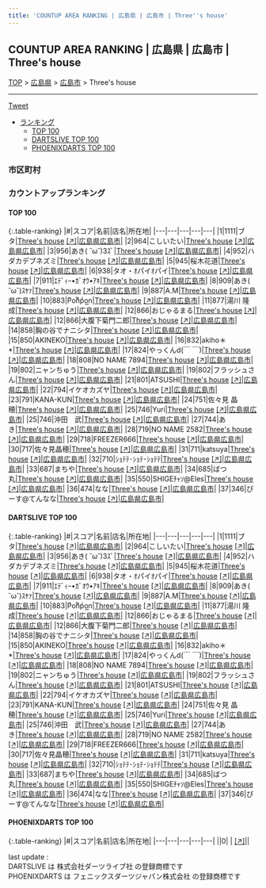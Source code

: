 ```yaml
---
title: 'COUNTUP AREA RANKING | 広島県 | 広島市 | Three''s house'
---
```

## COUNTUP AREA RANKING | 広島県 | 広島市 | Three's house

[TOP](/darts/rank/) > [広島県](/darts/rank/広島県/) > [広島市](/darts/rank/広島県/広島市/) > Three's house

___

<a href="https://twitter.com/share?ref_src=twsrc%5Etfw" data-text="COUNTUP AREA RANKING | 広島県広島市Three's house" class="twitter-share-button" data-hashtags="DARTSLIVE,PHOENIXDARTS,darts,ダーツ" data-show-count="false">Tweet</a>

* [ランキング](#カウントアップランキング)
    * [TOP 100](#top-100)
    * [DARTSLIVE TOP 100](#dartslive-top-100)
    * [PHOENIXDARTS TOP 100](#phoenixdarts-top-100)

### 市区町村

<ul>

</ul>

### カウントアップランキング

#### TOP 100



{:.table-ranking}
|#|スコア|名前|店名|所在地|
|---|---|---|---|---|
|1|1111|<span class="rank-name-dl">ブタ</span>|<a href="/darts/rank/shops/b6d19e6ec80aa0cb790ab824ce8730e5.html">Three's house</a> <a href="https://search.dartslive.com/jp/shop/b6d19e6ec80aa0cb790ab824ce8730e5">[↗]</a>|<a href="/darts/rank/広島県/広島市">広島県広島市</a>|
|2|964|<span class="rank-name-dl">こしいたい</span>|<a href="/darts/rank/shops/b6d19e6ec80aa0cb790ab824ce8730e5.html">Three's house</a> <a href="https://search.dartslive.com/jp/shop/b6d19e6ec80aa0cb790ab824ce8730e5">[↗]</a>|<a href="/darts/rank/広島県/広島市">広島県広島市</a>|
|3|956|<span class="rank-name-dl">あき( ˘ω˘)3ｽﾞ</span>|<a href="/darts/rank/shops/b6d19e6ec80aa0cb790ab824ce8730e5.html">Three's house</a> <a href="https://search.dartslive.com/jp/shop/b6d19e6ec80aa0cb790ab824ce8730e5">[↗]</a>|<a href="/darts/rank/広島県/広島市">広島県広島市</a>|
|4|952|<span class="rank-name-dl">ハダカデブネズミ</span>|<a href="/darts/rank/shops/b6d19e6ec80aa0cb790ab824ce8730e5.html">Three's house</a> <a href="https://search.dartslive.com/jp/shop/b6d19e6ec80aa0cb790ab824ce8730e5">[↗]</a>|<a href="/darts/rank/広島県/広島市">広島県広島市</a>|
|5|945|<span class="rank-name-dl">桜木花道</span>|<a href="/darts/rank/shops/b6d19e6ec80aa0cb790ab824ce8730e5.html">Three's house</a> <a href="https://search.dartslive.com/jp/shop/b6d19e6ec80aa0cb790ab824ce8730e5">[↗]</a>|<a href="/darts/rank/広島県/広島市">広島県広島市</a>|
|6|938|<span class="rank-name-dl">タオ・ｵパイｵパイ</span>|<a href="/darts/rank/shops/b6d19e6ec80aa0cb790ab824ce8730e5.html">Three's house</a> <a href="https://search.dartslive.com/jp/shop/b6d19e6ec80aa0cb790ab824ce8730e5">[↗]</a>|<a href="/darts/rank/広島県/広島市">広島県広島市</a>|
|7|911|<span class="rank-name-dl">ｴﾃﾞｨｰ•ｶﾞｵｳ•ｱｷ</span>|<a href="/darts/rank/shops/b6d19e6ec80aa0cb790ab824ce8730e5.html">Three's house</a> <a href="https://search.dartslive.com/jp/shop/b6d19e6ec80aa0cb790ab824ce8730e5">[↗]</a>|<a href="/darts/rank/広島県/広島市">広島県広島市</a>|
|8|909|<span class="rank-name-dl">あき( ˘ω˘)ｽﾔｧ</span>|<a href="/darts/rank/shops/b6d19e6ec80aa0cb790ab824ce8730e5.html">Three's house</a> <a href="https://search.dartslive.com/jp/shop/b6d19e6ec80aa0cb790ab824ce8730e5">[↗]</a>|<a href="/darts/rank/広島県/広島市">広島県広島市</a>|
|9|887|<span class="rank-name-dl">A.M</span>|<a href="/darts/rank/shops/b6d19e6ec80aa0cb790ab824ce8730e5.html">Three's house</a> <a href="https://search.dartslive.com/jp/shop/b6d19e6ec80aa0cb790ab824ce8730e5">[↗]</a>|<a href="/darts/rank/広島県/広島市">広島県広島市</a>|
|10|883|<span class="rank-name-dl">Pͥoͭnͣpͥo͖n</span>|<a href="/darts/rank/shops/b6d19e6ec80aa0cb790ab824ce8730e5.html">Three's house</a> <a href="https://search.dartslive.com/jp/shop/b6d19e6ec80aa0cb790ab824ce8730e5">[↗]</a>|<a href="/darts/rank/広島県/広島市">広島県広島市</a>|
|11|877|<span class="rank-name-dl">湯川 隆成</span>|<a href="/darts/rank/shops/b6d19e6ec80aa0cb790ab824ce8730e5.html">Three's house</a> <a href="https://search.dartslive.com/jp/shop/b6d19e6ec80aa0cb790ab824ce8730e5">[↗]</a>|<a href="/darts/rank/広島県/広島市">広島県広島市</a>|
|12|866|<span class="rank-name-dl">おじゃるまる</span>|<a href="/darts/rank/shops/b6d19e6ec80aa0cb790ab824ce8730e5.html">Three's house</a> <a href="https://search.dartslive.com/jp/shop/b6d19e6ec80aa0cb790ab824ce8730e5">[↗]</a>|<a href="/darts/rank/広島県/広島市">広島県広島市</a>|
|12|866|<span class="rank-name-dl">大腹下菊門二郎</span>|<a href="/darts/rank/shops/b6d19e6ec80aa0cb790ab824ce8730e5.html">Three's house</a> <a href="https://search.dartslive.com/jp/shop/b6d19e6ec80aa0cb790ab824ce8730e5">[↗]</a>|<a href="/darts/rank/広島県/広島市">広島県広島市</a>|
|14|858|<span class="rank-name-dl">胸の谷でナニシタ</span>|<a href="/darts/rank/shops/b6d19e6ec80aa0cb790ab824ce8730e5.html">Three's house</a> <a href="https://search.dartslive.com/jp/shop/b6d19e6ec80aa0cb790ab824ce8730e5">[↗]</a>|<a href="/darts/rank/広島県/広島市">広島県広島市</a>|
|15|850|<span class="rank-name-dl">AKINEKO</span>|<a href="/darts/rank/shops/b6d19e6ec80aa0cb790ab824ce8730e5.html">Three's house</a> <a href="https://search.dartslive.com/jp/shop/b6d19e6ec80aa0cb790ab824ce8730e5">[↗]</a>|<a href="/darts/rank/広島県/広島市">広島県広島市</a>|
|16|832|<span class="rank-name-dl">akiho＊*</span>|<a href="/darts/rank/shops/b6d19e6ec80aa0cb790ab824ce8730e5.html">Three's house</a> <a href="https://search.dartslive.com/jp/shop/b6d19e6ec80aa0cb790ab824ce8730e5">[↗]</a>|<a href="/darts/rank/広島県/広島市">広島県広島市</a>|
|17|824|<span class="rank-name-dl">やっくんd(￣ ￣)</span>|<a href="/darts/rank/shops/b6d19e6ec80aa0cb790ab824ce8730e5.html">Three's house</a> <a href="https://search.dartslive.com/jp/shop/b6d19e6ec80aa0cb790ab824ce8730e5">[↗]</a>|<a href="/darts/rank/広島県/広島市">広島県広島市</a>|
|18|808|<span class="rank-name-dl">NO NAME 7894</span>|<a href="/darts/rank/shops/b6d19e6ec80aa0cb790ab824ce8730e5.html">Three's house</a> <a href="https://search.dartslive.com/jp/shop/b6d19e6ec80aa0cb790ab824ce8730e5">[↗]</a>|<a href="/darts/rank/広島県/広島市">広島県広島市</a>|
|19|802|<span class="rank-name-dl">ニャンちゅう</span>|<a href="/darts/rank/shops/b6d19e6ec80aa0cb790ab824ce8730e5.html">Three's house</a> <a href="https://search.dartslive.com/jp/shop/b6d19e6ec80aa0cb790ab824ce8730e5">[↗]</a>|<a href="/darts/rank/広島県/広島市">広島県広島市</a>|
|19|802|<span class="rank-name-dl">フラッシュさん</span>|<a href="/darts/rank/shops/b6d19e6ec80aa0cb790ab824ce8730e5.html">Three's house</a> <a href="https://search.dartslive.com/jp/shop/b6d19e6ec80aa0cb790ab824ce8730e5">[↗]</a>|<a href="/darts/rank/広島県/広島市">広島県広島市</a>|
|21|801|<span class="rank-name-dl">ATSUSHI</span>|<a href="/darts/rank/shops/b6d19e6ec80aa0cb790ab824ce8730e5.html">Three's house</a> <a href="https://search.dartslive.com/jp/shop/b6d19e6ec80aa0cb790ab824ce8730e5">[↗]</a>|<a href="/darts/rank/広島県/広島市">広島県広島市</a>|
|22|794|<span class="rank-name-dl">イケオカズヤ</span>|<a href="/darts/rank/shops/b6d19e6ec80aa0cb790ab824ce8730e5.html">Three's house</a> <a href="https://search.dartslive.com/jp/shop/b6d19e6ec80aa0cb790ab824ce8730e5">[↗]</a>|<a href="/darts/rank/広島県/広島市">広島県広島市</a>|
|23|791|<span class="rank-name-dl">KANA-KUN</span>|<a href="/darts/rank/shops/b6d19e6ec80aa0cb790ab824ce8730e5.html">Three's house</a> <a href="https://search.dartslive.com/jp/shop/b6d19e6ec80aa0cb790ab824ce8730e5">[↗]</a>|<a href="/darts/rank/広島県/広島市">広島県広島市</a>|
|24|751|<span class="rank-name-dl">佐々見 晶穂</span>|<a href="/darts/rank/shops/b6d19e6ec80aa0cb790ab824ce8730e5.html">Three's house</a> <a href="https://search.dartslive.com/jp/shop/b6d19e6ec80aa0cb790ab824ce8730e5">[↗]</a>|<a href="/darts/rank/広島県/広島市">広島県広島市</a>|
|25|746|<span class="rank-name-dl">Yuri</span>|<a href="/darts/rank/shops/b6d19e6ec80aa0cb790ab824ce8730e5.html">Three's house</a> <a href="https://search.dartslive.com/jp/shop/b6d19e6ec80aa0cb790ab824ce8730e5">[↗]</a>|<a href="/darts/rank/広島県/広島市">広島県広島市</a>|
|25|746|<span class="rank-name-dl">沖田　武</span>|<a href="/darts/rank/shops/b6d19e6ec80aa0cb790ab824ce8730e5.html">Three's house</a> <a href="https://search.dartslive.com/jp/shop/b6d19e6ec80aa0cb790ab824ce8730e5">[↗]</a>|<a href="/darts/rank/広島県/広島市">広島県広島市</a>|
|27|744|<span class="rank-name-dl">あき</span>|<a href="/darts/rank/shops/b6d19e6ec80aa0cb790ab824ce8730e5.html">Three's house</a> <a href="https://search.dartslive.com/jp/shop/b6d19e6ec80aa0cb790ab824ce8730e5">[↗]</a>|<a href="/darts/rank/広島県/広島市">広島県広島市</a>|
|28|719|<span class="rank-name-dl">NO NAME 2582</span>|<a href="/darts/rank/shops/b6d19e6ec80aa0cb790ab824ce8730e5.html">Three's house</a> <a href="https://search.dartslive.com/jp/shop/b6d19e6ec80aa0cb790ab824ce8730e5">[↗]</a>|<a href="/darts/rank/広島県/広島市">広島県広島市</a>|
|29|718|<span class="rank-name-dl">FREEZER666</span>|<a href="/darts/rank/shops/b6d19e6ec80aa0cb790ab824ce8730e5.html">Three's house</a> <a href="https://search.dartslive.com/jp/shop/b6d19e6ec80aa0cb790ab824ce8730e5">[↗]</a>|<a href="/darts/rank/広島県/広島市">広島県広島市</a>|
|30|717|<span class="rank-name-dl">佐々見晶穂</span>|<a href="/darts/rank/shops/b6d19e6ec80aa0cb790ab824ce8730e5.html">Three's house</a> <a href="https://search.dartslive.com/jp/shop/b6d19e6ec80aa0cb790ab824ce8730e5">[↗]</a>|<a href="/darts/rank/広島県/広島市">広島県広島市</a>|
|31|711|<span class="rank-name-dl">katsuya</span>|<a href="/darts/rank/shops/b6d19e6ec80aa0cb790ab824ce8730e5.html">Three's house</a> <a href="https://search.dartslive.com/jp/shop/b6d19e6ec80aa0cb790ab824ce8730e5">[↗]</a>|<a href="/darts/rank/広島県/広島市">広島県広島市</a>|
|32|710|<span class="rank-name-dl">ｼｮﾃﾃ･ｼｮﾃ･ｼｮﾃﾃ</span>|<a href="/darts/rank/shops/b6d19e6ec80aa0cb790ab824ce8730e5.html">Three's house</a> <a href="https://search.dartslive.com/jp/shop/b6d19e6ec80aa0cb790ab824ce8730e5">[↗]</a>|<a href="/darts/rank/広島県/広島市">広島県広島市</a>|
|33|687|<span class="rank-name-dl">まちや</span>|<a href="/darts/rank/shops/b6d19e6ec80aa0cb790ab824ce8730e5.html">Three's house</a> <a href="https://search.dartslive.com/jp/shop/b6d19e6ec80aa0cb790ab824ce8730e5">[↗]</a>|<a href="/darts/rank/広島県/広島市">広島県広島市</a>|
|34|685|<span class="rank-name-dl">ばつ丸</span>|<a href="/darts/rank/shops/b6d19e6ec80aa0cb790ab824ce8730e5.html">Three's house</a> <a href="https://search.dartslive.com/jp/shop/b6d19e6ec80aa0cb790ab824ce8730e5">[↗]</a>|<a href="/darts/rank/広島県/広島市">広島県広島市</a>|
|35|550|<span class="rank-name-dl">SHIGEﾁｬｿ@Eles</span>|<a href="/darts/rank/shops/b6d19e6ec80aa0cb790ab824ce8730e5.html">Three's house</a> <a href="https://search.dartslive.com/jp/shop/b6d19e6ec80aa0cb790ab824ce8730e5">[↗]</a>|<a href="/darts/rank/広島県/広島市">広島県広島市</a>|
|36|474|<span class="rank-name-dl">なな</span>|<a href="/darts/rank/shops/b6d19e6ec80aa0cb790ab824ce8730e5.html">Three's house</a> <a href="https://search.dartslive.com/jp/shop/b6d19e6ec80aa0cb790ab824ce8730e5">[↗]</a>|<a href="/darts/rank/広島県/広島市">広島県広島市</a>|
|37|346|<span class="rank-name-dl">ぴーす@てんなな</span>|<a href="/darts/rank/shops/b6d19e6ec80aa0cb790ab824ce8730e5.html">Three's house</a> <a href="https://search.dartslive.com/jp/shop/b6d19e6ec80aa0cb790ab824ce8730e5">[↗]</a>|<a href="/darts/rank/広島県/広島市">広島県広島市</a>|


#### DARTSLIVE TOP 100



{:.table-ranking}
|#|スコア|名前|店名|所在地|
|---|---|---|---|---|
|1|1111|<span class="rank-name-dl">ブタ</span>|<a href="/darts/rank/shops/b6d19e6ec80aa0cb790ab824ce8730e5.html">Three's house</a> <a href="https://search.dartslive.com/jp/shop/b6d19e6ec80aa0cb790ab824ce8730e5">[↗]</a>|<a href="/darts/rank/広島県/広島市">広島県広島市</a>|
|2|964|<span class="rank-name-dl">こしいたい</span>|<a href="/darts/rank/shops/b6d19e6ec80aa0cb790ab824ce8730e5.html">Three's house</a> <a href="https://search.dartslive.com/jp/shop/b6d19e6ec80aa0cb790ab824ce8730e5">[↗]</a>|<a href="/darts/rank/広島県/広島市">広島県広島市</a>|
|3|956|<span class="rank-name-dl">あき( ˘ω˘)3ｽﾞ</span>|<a href="/darts/rank/shops/b6d19e6ec80aa0cb790ab824ce8730e5.html">Three's house</a> <a href="https://search.dartslive.com/jp/shop/b6d19e6ec80aa0cb790ab824ce8730e5">[↗]</a>|<a href="/darts/rank/広島県/広島市">広島県広島市</a>|
|4|952|<span class="rank-name-dl">ハダカデブネズミ</span>|<a href="/darts/rank/shops/b6d19e6ec80aa0cb790ab824ce8730e5.html">Three's house</a> <a href="https://search.dartslive.com/jp/shop/b6d19e6ec80aa0cb790ab824ce8730e5">[↗]</a>|<a href="/darts/rank/広島県/広島市">広島県広島市</a>|
|5|945|<span class="rank-name-dl">桜木花道</span>|<a href="/darts/rank/shops/b6d19e6ec80aa0cb790ab824ce8730e5.html">Three's house</a> <a href="https://search.dartslive.com/jp/shop/b6d19e6ec80aa0cb790ab824ce8730e5">[↗]</a>|<a href="/darts/rank/広島県/広島市">広島県広島市</a>|
|6|938|<span class="rank-name-dl">タオ・ｵパイｵパイ</span>|<a href="/darts/rank/shops/b6d19e6ec80aa0cb790ab824ce8730e5.html">Three's house</a> <a href="https://search.dartslive.com/jp/shop/b6d19e6ec80aa0cb790ab824ce8730e5">[↗]</a>|<a href="/darts/rank/広島県/広島市">広島県広島市</a>|
|7|911|<span class="rank-name-dl">ｴﾃﾞｨｰ•ｶﾞｵｳ•ｱｷ</span>|<a href="/darts/rank/shops/b6d19e6ec80aa0cb790ab824ce8730e5.html">Three's house</a> <a href="https://search.dartslive.com/jp/shop/b6d19e6ec80aa0cb790ab824ce8730e5">[↗]</a>|<a href="/darts/rank/広島県/広島市">広島県広島市</a>|
|8|909|<span class="rank-name-dl">あき( ˘ω˘)ｽﾔｧ</span>|<a href="/darts/rank/shops/b6d19e6ec80aa0cb790ab824ce8730e5.html">Three's house</a> <a href="https://search.dartslive.com/jp/shop/b6d19e6ec80aa0cb790ab824ce8730e5">[↗]</a>|<a href="/darts/rank/広島県/広島市">広島県広島市</a>|
|9|887|<span class="rank-name-dl">A.M</span>|<a href="/darts/rank/shops/b6d19e6ec80aa0cb790ab824ce8730e5.html">Three's house</a> <a href="https://search.dartslive.com/jp/shop/b6d19e6ec80aa0cb790ab824ce8730e5">[↗]</a>|<a href="/darts/rank/広島県/広島市">広島県広島市</a>|
|10|883|<span class="rank-name-dl">Pͥoͭnͣpͥo͖n</span>|<a href="/darts/rank/shops/b6d19e6ec80aa0cb790ab824ce8730e5.html">Three's house</a> <a href="https://search.dartslive.com/jp/shop/b6d19e6ec80aa0cb790ab824ce8730e5">[↗]</a>|<a href="/darts/rank/広島県/広島市">広島県広島市</a>|
|11|877|<span class="rank-name-dl">湯川 隆成</span>|<a href="/darts/rank/shops/b6d19e6ec80aa0cb790ab824ce8730e5.html">Three's house</a> <a href="https://search.dartslive.com/jp/shop/b6d19e6ec80aa0cb790ab824ce8730e5">[↗]</a>|<a href="/darts/rank/広島県/広島市">広島県広島市</a>|
|12|866|<span class="rank-name-dl">おじゃるまる</span>|<a href="/darts/rank/shops/b6d19e6ec80aa0cb790ab824ce8730e5.html">Three's house</a> <a href="https://search.dartslive.com/jp/shop/b6d19e6ec80aa0cb790ab824ce8730e5">[↗]</a>|<a href="/darts/rank/広島県/広島市">広島県広島市</a>|
|12|866|<span class="rank-name-dl">大腹下菊門二郎</span>|<a href="/darts/rank/shops/b6d19e6ec80aa0cb790ab824ce8730e5.html">Three's house</a> <a href="https://search.dartslive.com/jp/shop/b6d19e6ec80aa0cb790ab824ce8730e5">[↗]</a>|<a href="/darts/rank/広島県/広島市">広島県広島市</a>|
|14|858|<span class="rank-name-dl">胸の谷でナニシタ</span>|<a href="/darts/rank/shops/b6d19e6ec80aa0cb790ab824ce8730e5.html">Three's house</a> <a href="https://search.dartslive.com/jp/shop/b6d19e6ec80aa0cb790ab824ce8730e5">[↗]</a>|<a href="/darts/rank/広島県/広島市">広島県広島市</a>|
|15|850|<span class="rank-name-dl">AKINEKO</span>|<a href="/darts/rank/shops/b6d19e6ec80aa0cb790ab824ce8730e5.html">Three's house</a> <a href="https://search.dartslive.com/jp/shop/b6d19e6ec80aa0cb790ab824ce8730e5">[↗]</a>|<a href="/darts/rank/広島県/広島市">広島県広島市</a>|
|16|832|<span class="rank-name-dl">akiho＊*</span>|<a href="/darts/rank/shops/b6d19e6ec80aa0cb790ab824ce8730e5.html">Three's house</a> <a href="https://search.dartslive.com/jp/shop/b6d19e6ec80aa0cb790ab824ce8730e5">[↗]</a>|<a href="/darts/rank/広島県/広島市">広島県広島市</a>|
|17|824|<span class="rank-name-dl">やっくんd(￣ ￣)</span>|<a href="/darts/rank/shops/b6d19e6ec80aa0cb790ab824ce8730e5.html">Three's house</a> <a href="https://search.dartslive.com/jp/shop/b6d19e6ec80aa0cb790ab824ce8730e5">[↗]</a>|<a href="/darts/rank/広島県/広島市">広島県広島市</a>|
|18|808|<span class="rank-name-dl">NO NAME 7894</span>|<a href="/darts/rank/shops/b6d19e6ec80aa0cb790ab824ce8730e5.html">Three's house</a> <a href="https://search.dartslive.com/jp/shop/b6d19e6ec80aa0cb790ab824ce8730e5">[↗]</a>|<a href="/darts/rank/広島県/広島市">広島県広島市</a>|
|19|802|<span class="rank-name-dl">ニャンちゅう</span>|<a href="/darts/rank/shops/b6d19e6ec80aa0cb790ab824ce8730e5.html">Three's house</a> <a href="https://search.dartslive.com/jp/shop/b6d19e6ec80aa0cb790ab824ce8730e5">[↗]</a>|<a href="/darts/rank/広島県/広島市">広島県広島市</a>|
|19|802|<span class="rank-name-dl">フラッシュさん</span>|<a href="/darts/rank/shops/b6d19e6ec80aa0cb790ab824ce8730e5.html">Three's house</a> <a href="https://search.dartslive.com/jp/shop/b6d19e6ec80aa0cb790ab824ce8730e5">[↗]</a>|<a href="/darts/rank/広島県/広島市">広島県広島市</a>|
|21|801|<span class="rank-name-dl">ATSUSHI</span>|<a href="/darts/rank/shops/b6d19e6ec80aa0cb790ab824ce8730e5.html">Three's house</a> <a href="https://search.dartslive.com/jp/shop/b6d19e6ec80aa0cb790ab824ce8730e5">[↗]</a>|<a href="/darts/rank/広島県/広島市">広島県広島市</a>|
|22|794|<span class="rank-name-dl">イケオカズヤ</span>|<a href="/darts/rank/shops/b6d19e6ec80aa0cb790ab824ce8730e5.html">Three's house</a> <a href="https://search.dartslive.com/jp/shop/b6d19e6ec80aa0cb790ab824ce8730e5">[↗]</a>|<a href="/darts/rank/広島県/広島市">広島県広島市</a>|
|23|791|<span class="rank-name-dl">KANA-KUN</span>|<a href="/darts/rank/shops/b6d19e6ec80aa0cb790ab824ce8730e5.html">Three's house</a> <a href="https://search.dartslive.com/jp/shop/b6d19e6ec80aa0cb790ab824ce8730e5">[↗]</a>|<a href="/darts/rank/広島県/広島市">広島県広島市</a>|
|24|751|<span class="rank-name-dl">佐々見 晶穂</span>|<a href="/darts/rank/shops/b6d19e6ec80aa0cb790ab824ce8730e5.html">Three's house</a> <a href="https://search.dartslive.com/jp/shop/b6d19e6ec80aa0cb790ab824ce8730e5">[↗]</a>|<a href="/darts/rank/広島県/広島市">広島県広島市</a>|
|25|746|<span class="rank-name-dl">Yuri</span>|<a href="/darts/rank/shops/b6d19e6ec80aa0cb790ab824ce8730e5.html">Three's house</a> <a href="https://search.dartslive.com/jp/shop/b6d19e6ec80aa0cb790ab824ce8730e5">[↗]</a>|<a href="/darts/rank/広島県/広島市">広島県広島市</a>|
|25|746|<span class="rank-name-dl">沖田　武</span>|<a href="/darts/rank/shops/b6d19e6ec80aa0cb790ab824ce8730e5.html">Three's house</a> <a href="https://search.dartslive.com/jp/shop/b6d19e6ec80aa0cb790ab824ce8730e5">[↗]</a>|<a href="/darts/rank/広島県/広島市">広島県広島市</a>|
|27|744|<span class="rank-name-dl">あき</span>|<a href="/darts/rank/shops/b6d19e6ec80aa0cb790ab824ce8730e5.html">Three's house</a> <a href="https://search.dartslive.com/jp/shop/b6d19e6ec80aa0cb790ab824ce8730e5">[↗]</a>|<a href="/darts/rank/広島県/広島市">広島県広島市</a>|
|28|719|<span class="rank-name-dl">NO NAME 2582</span>|<a href="/darts/rank/shops/b6d19e6ec80aa0cb790ab824ce8730e5.html">Three's house</a> <a href="https://search.dartslive.com/jp/shop/b6d19e6ec80aa0cb790ab824ce8730e5">[↗]</a>|<a href="/darts/rank/広島県/広島市">広島県広島市</a>|
|29|718|<span class="rank-name-dl">FREEZER666</span>|<a href="/darts/rank/shops/b6d19e6ec80aa0cb790ab824ce8730e5.html">Three's house</a> <a href="https://search.dartslive.com/jp/shop/b6d19e6ec80aa0cb790ab824ce8730e5">[↗]</a>|<a href="/darts/rank/広島県/広島市">広島県広島市</a>|
|30|717|<span class="rank-name-dl">佐々見晶穂</span>|<a href="/darts/rank/shops/b6d19e6ec80aa0cb790ab824ce8730e5.html">Three's house</a> <a href="https://search.dartslive.com/jp/shop/b6d19e6ec80aa0cb790ab824ce8730e5">[↗]</a>|<a href="/darts/rank/広島県/広島市">広島県広島市</a>|
|31|711|<span class="rank-name-dl">katsuya</span>|<a href="/darts/rank/shops/b6d19e6ec80aa0cb790ab824ce8730e5.html">Three's house</a> <a href="https://search.dartslive.com/jp/shop/b6d19e6ec80aa0cb790ab824ce8730e5">[↗]</a>|<a href="/darts/rank/広島県/広島市">広島県広島市</a>|
|32|710|<span class="rank-name-dl">ｼｮﾃﾃ･ｼｮﾃ･ｼｮﾃﾃ</span>|<a href="/darts/rank/shops/b6d19e6ec80aa0cb790ab824ce8730e5.html">Three's house</a> <a href="https://search.dartslive.com/jp/shop/b6d19e6ec80aa0cb790ab824ce8730e5">[↗]</a>|<a href="/darts/rank/広島県/広島市">広島県広島市</a>|
|33|687|<span class="rank-name-dl">まちや</span>|<a href="/darts/rank/shops/b6d19e6ec80aa0cb790ab824ce8730e5.html">Three's house</a> <a href="https://search.dartslive.com/jp/shop/b6d19e6ec80aa0cb790ab824ce8730e5">[↗]</a>|<a href="/darts/rank/広島県/広島市">広島県広島市</a>|
|34|685|<span class="rank-name-dl">ばつ丸</span>|<a href="/darts/rank/shops/b6d19e6ec80aa0cb790ab824ce8730e5.html">Three's house</a> <a href="https://search.dartslive.com/jp/shop/b6d19e6ec80aa0cb790ab824ce8730e5">[↗]</a>|<a href="/darts/rank/広島県/広島市">広島県広島市</a>|
|35|550|<span class="rank-name-dl">SHIGEﾁｬｿ@Eles</span>|<a href="/darts/rank/shops/b6d19e6ec80aa0cb790ab824ce8730e5.html">Three's house</a> <a href="https://search.dartslive.com/jp/shop/b6d19e6ec80aa0cb790ab824ce8730e5">[↗]</a>|<a href="/darts/rank/広島県/広島市">広島県広島市</a>|
|36|474|<span class="rank-name-dl">なな</span>|<a href="/darts/rank/shops/b6d19e6ec80aa0cb790ab824ce8730e5.html">Three's house</a> <a href="https://search.dartslive.com/jp/shop/b6d19e6ec80aa0cb790ab824ce8730e5">[↗]</a>|<a href="/darts/rank/広島県/広島市">広島県広島市</a>|
|37|346|<span class="rank-name-dl">ぴーす@てんなな</span>|<a href="/darts/rank/shops/b6d19e6ec80aa0cb790ab824ce8730e5.html">Three's house</a> <a href="https://search.dartslive.com/jp/shop/b6d19e6ec80aa0cb790ab824ce8730e5">[↗]</a>|<a href="/darts/rank/広島県/広島市">広島県広島市</a>|


#### PHOENIXDARTS TOP 100



{:.table-ranking}
|#|スコア|名前|店名|所在地|
|---|---|---|---|---|
||0|<span class="rank-name-dl"> </span>|<a href="/darts/rank/shops/.html"></a> <a href="">[↗]</a>|<a href="/darts/rank//"></a>|


<div class="footer border-top border-gray-light mt-5 pt-3 text-right text-gray">
    last update : <span style="font-weight: italic" id="foot_last_modified"></span><br />
    DARTSLIVE は 株式会社ダーツライブ社 の登録商標です<br />
    PHOENIXDARTS は フェニックスダーツジャパン株式会社 の登録商標です<br />
</div>

<script src="https://cdnjs.cloudflare.com/ajax/libs/jquery.tablesorter/2.31.3/js/jquery.tablesorter.min.js" integrity="sha512-qzgd5cYSZcosqpzpn7zF2ZId8f/8CHmFKZ8j7mU4OUXTNRd5g+ZHBPsgKEwoqxCtdQvExE5LprwwPAgoicguNg==" crossorigin="anonymous" referrerpolicy="no-referrer"></script>
<link rel="stylesheet" href="https://cdnjs.cloudflare.com/ajax/libs/jquery.tablesorter/2.31.3/css/theme.default.min.css" integrity="sha512-wghhOJkjQX0Lh3NSWvNKeZ0ZpNn+SPVXX1Qyc9OCaogADktxrBiBdKGDoqVUOyhStvMBmJQ8ZdMHiR3wuEq8+w==" crossorigin="anonymous" referrerpolicy="no-referrer" />
<script>
$(function() {
    $(".table-ranking").tablesorter({sortList:[[0, 0]]});
    $("#foot_last_modified").text(formatDate(new Date(document.lastModified), 'yyyy-MM-dd HH:mm:ss'));
});
</script>

<script async src="https://platform.twitter.com/widgets.js" charset="utf-8"></script>